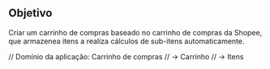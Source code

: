 ## Objetivo

Criar um carrinho de compras baseado no carrinho de compras da Shopee, que armazenea itens a realiza cálculos de sub-itens automaticamente.

// Domínio da aplicação: Carrinho de compras
// -> Carrinho
// -> Itens